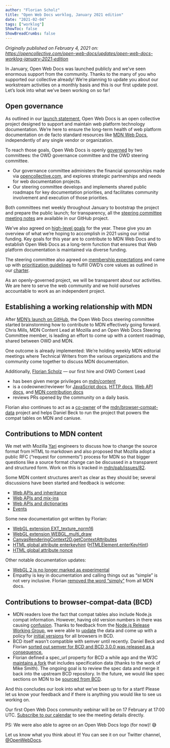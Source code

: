 ```yaml
---
author: "Florian Scholz"
title: "Open Web Docs worklog, January 2021 edition"
date: "2021-02-04"
tags: ["worklog"]
ShowToc: false
ShowBreadCrumbs: false
---
```


_Originally published on February 4, 2021 on:
https://opencollective.com/open-web-docs/updates/open-web-docs-worklog-january-2021-edition_

In January, Open Web Docs was launched publicly and we’ve seen enormous support from the community. Thanks to the many of you who supported our collective already! We’re planning to update you about our workstream activities on a monthly basis and this is our first update post. Let’s look into what we’ve been working on so far!

## Open governance

As outlined in our [launch statement](https://opencollective.com/open-web-docs/updates/introducing-open-web-docs), Open Web Docs is an open collective project designed to support and maintain web platform technology documentation. We’re here to ensure the long-term health of web platform documentation on de facto standard resources like [MDN Web Docs](https://developer.mozilla.org), independently of any single vendor or organization.

To reach those goals, Open Web Docs is openly [governed](https://github.com/openwebdocs/project#governance) by two committees: the OWD governance committee and the OWD steering committee.
*   Our governance committee administers the financial sponsorships made via [opencollective.com](https://opencollective.com/open-web-docs), and explores strategic partnerships and needs for web documentation projects.
*   Our steering committee develops and implements shared public roadmaps for key documentation priorities, and facilitates community involvement and execution of those priorities.

Both committees met weekly throughout January to bootstrap the project and prepare the public launch; for transparency, all the [steering committee meeting notes](https://github.com/openwebdocs/project/tree/main/steering-committee/meetings/2021) are available in our GitHub project.

We’ve also agreed on [high-level goals](https://github.com/openwebdocs/project/blob/main/2021-goals.md) for the year. These give you an overview of what we’re hoping to accomplish in 2021 using our initial funding. Key goals for this year are to contribute to MDN Web Docs and to establish Open Web Docs as a long-term function that ensures that Web platform documentation is maintained via diverse funding.

The steering committee also agreed on [membership expectations](https://github.com/openwebdocs/project/blob/main/steering-committee/membership-expectations.md) and came up with [prioritization guidelines](https://github.com/openwebdocs/project/blob/main/steering-committee/prioritization-criteria.md) to fulfill OWD’s core values as outlined in our [charter](https://github.com/openwebdocs/project/blob/main/charter.md).

As an openly-governed project, we will be transparent about our activities. We are here to serve the web community and we hold ourselves accountable to work as an independent project.

## Establishing a working relationship with MDN

After [MDN’s launch on GitHub](https://hacks.mozilla.org/2020/12/welcome-yari-mdn-web-docs-has-a-new-platform/), the Open Web Docs steering committee started brainstorming how to contribute to MDN effectively going forward. Chris Mills, MDN Content Lead at Mozilla and an Open Web Docs Steering Committee member, is leading an effort to come up with a content roadmap, shared between OWD and MDN.

One outcome is already implemented: We’re holding weekly MDN editorial meetings where Technical Writers from the various organizations and the community come together to discuss MDN documentation.

Additionally, [Florian Scholz](https://twitter.com/floscholz) — our first hire and OWD Content Lead

*   has been given merge privileges on [mdn/content](https://github.com/mdn/content)
*   is a codeowner/reviewer for [JavaScript docs](https://developer.mozilla.org/en-US/docs/Web/JavaScript), [HTTP docs](https://developer.mozilla.org/en-US/docs/Web/HTTP), [Web API docs](https://developer.mozilla.org/en-US/docs/Web/API), and [MDN contribution docs](https://developer.mozilla.org/en-US/docs/MDN)
*   reviews PRs opened by the community on a daily basis.

Florian also continues to act as a [co-owner](https://github.com/mdn/browser-compat-data/blob/master/GOVERNANCE.md#owners) of the [mdn/browser-compat-data](https://github.com/mdn/browser-compat-data) project and helps Daniel Beck to run the project that powers the compat tables on MDN and caniuse.

## Contributions to MDN content

We met with Mozilla [Yari](https://github.com/mdn/yari) engineers to discuss how to change the source format from HTML to markdown and also proposed that Mozilla adopt a public RFC (“request for comments”) process for MDN so that bigger questions like a source format change can be discussed in a transparent and structured form. Work on this is tracked in [mdn/pab/issues/82](https://github.com/mdn/pab/issues/82).

Some MDN content structures aren’t as clear as they should be; several discussions have been started and feedback is welcome:
*   [Web APIs and inheritance](https://github.com/mdn/content/issues/1006)
*   [Web APIs and mix-ins](https://github.com/mdn/content/issues/1940)
*   [Web APIs and dictionaries](https://github.com/mdn/content/issues/1948)
*   [Events](https://github.com/mdn/browser-compat-data/issues/7545)

Some new documentation got written by Florian:
*   [WebGL extension EXT_texture_norm16](https://developer.mozilla.org/en-US/docs/Web/API/EXT_texture_norm16)
*   [WebGL extension WEBGL_multi_draw](https://developer.mozilla.org/en-US/docs/Web/API/WEBGL_multi_draw)
*   [CanvasRenderingContext2D.getContextAttributes](https://developer.mozilla.org/en-US/docs/Web/API/CanvasRenderingContext2D/getContextAttributes)
*   [HTML global attribute enterkeyhint](https://developer.mozilla.org/en-US/docs/Web/HTML/Global_attributes/enterkeyhint) ([HTMLElement.enterKeyHint](https://developer.mozilla.org/en-US/docs/Web/API/HTMLElement/enterKeyHint))
*   [HTML global attribute nonce](http://developer.mozilla.org/en-US/docs/Web/HTML/Global_attributes/nonce)

Other notable documentation updates:
*   [WebGL 2 is no longer marked as experimental](https://github.com/mdn/content/pull/304)
*   Empathy is key in documentation and calling things out as “simple” is not very inclusive. Florian [removed the word “simply”](https://github.com/mdn/content/pull/360) from all MDN docs.

## Contributions to browser-compat-data (BCD)

*   MDN readers love the fact that compat tables also include Node.js compat information. However, having old version numbers in there was causing [confusion](https://github.com/mdn/browser-compat-data/issues/6861). Thanks to feedback from the [Node.js Release Working Group](https://github.com/nodejs/Release), we were able to [update](https://github.com/mdn/browser-compat-data/pull/7547) the data and come up with a policy for [initial versions](https://github.com/mdn/browser-compat-data/blob/master/schemas/compat-data-schema.md#initial-versions ) for all browsers in BCD.
*   BCD itself wasn’t compatible with semver until recently. Daniel Beck and Florian [sorted out semver for BCD and BCD 3.0.0 was released as a consequence.](https://github.com/mdn/browser-compat-data/issues/7563)
*   Florian defined a spec_url property for BCD a while ago and the W3C [maintains a fork](https://github.com/w3c/browser-compat-data) that includes specification data (thanks to the work of Mike Smith). The ongoing goal is to review the spec data and merge it back into the upstream BCD repository. In the future, we would like spec sections on MDN to be [sourced from BCD](https://github.com/mdn/content/issues/1146).

And this concludes our look into what we’ve been up to for a start! Please let us know your feedback and if there is anything you would like to see us working on.

Our first Open Web Docs community webinar will be on 17 February at 17:00 UTC. [Subscribe to our calendar](https://calendar.google.com/calendar/u/0/r?cid=Y19vbGpyaTVyYmN1dGJmczkyb2ZwYTN1ajVzOEBncm91cC5jYWxlbmRhci5nb29nbGUuY29t) to see the meeting details directly.

PS: We were also able to agree on an Open Web Docs logo (for now)! 😅

Let us know what you think about it! You can see it on our Twitter channel,  [@OpenWebDocs](https://twitter.com/OpenWebDocs).
